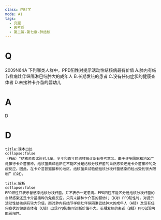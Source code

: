 ```yaml
---
class: 内科学
mode: A1
tags:
  - 真题
  - 医考帮
  - 第二篇-第七章-肺结核
---
```


# Q
2009N64A 下列哪类人群中，PPD阳性对提示活动性结核病最有价值
A.肺内有结节样病灶伴纵隔淋巴结肿大的成年人
B.长期发热的患者
C.没有任何症状的健康查体者
D.未接种卡介苗的婴幼儿

# A
D
# D
```ad-note
title:课本出处
collapse:false
（P66）“结核菌素试验对儿童、少年和青年的结核病诊断有参考意义。由于许多国家和地区广泛推行卡介苗接种，结核菌素试验阳性不能区分是结核分枝杆菌的自然感染还是卡介苗接种的免疫反应。因此，在卡介苗普遍接种的地区，结核菌素试验使结核分枝杆菌感染的检出受到很大限制”（D对）。
```

```ad-summary
title:解析
collapse:false
PPD阳性只表示曾感染结核分枝杆菌，并不表示一定患病。PPD阳性不能区分是结核分枝杆菌的自然感染还是卡介苗接种的免疫反应，只有未接种卡介苗的婴幼儿（D对）PPD阳性时，对提示活动性结核病有较大价值，而对肺内有结节样病灶伴纵隔淋巴结肿大的成年人（A错）及没有任何症状的健康查体者（C错）出现PPD阳性时诊断价值不大。长期发热的患者（B错）PPD试验可能弱阳性。
```

